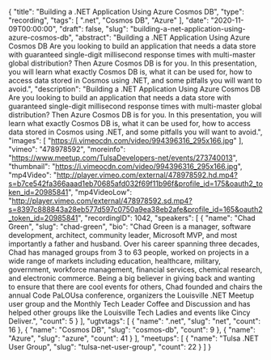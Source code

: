 {
  "title": "Building a .NET Application Using Azure Cosmos DB",
  "type": "recording",
  "tags": [
    ".net",
    "Cosmos DB",
    "Azure"
  ],
  "date": "2020-11-09T00:00:00",
  "draft": false,
  "slug": "building-a-net-application-using-azure-cosmos-db",
  "abstract": "Building a .NET Application Using Azure Cosmos DB Are you looking to build an application that needs a data store with guaranteed single-digit millisecond response times with multi-master global distribution? Then Azure Cosmos DB is for you. In this presentation, you will learn what exactly Cosmos DB is, what it can be used for, how to access data stored in Cosmos using .NET, and some pitfalls you will want to avoid.",
  "description": "Building a .NET Application Using Azure Cosmos DB Are you looking to build an application that needs a data store with guaranteed single-digit millisecond response times with multi-master global distribution? Then Azure Cosmos DB is for you. In this presentation, you will learn what exactly Cosmos DB is, what it can be used for, how to access data stored in Cosmos using .NET, and some pitfalls you will want to avoid.",
  "images": [
    "https://i.vimeocdn.com/video/994396316_295x166.jpg"
  ],
  "vimeo": "478978592",
  "moreinfo": "https://www.meetup.com/TulsaDevelopers-net/events/273740013",
  "thumbnail": "https://i.vimeocdn.com/video/994396316_295x166.jpg",
  "mp4Video": "http://player.vimeo.com/external/478978592.hd.mp4?s=b7ce542fa366aaad1eb70685afd032f69f11b96f&profile_id=175&oauth2_token_id=20985841",
  "mp4VideoLow": "http://player.vimeo.com/external/478978592.sd.mp4?s=8397c888843a28eb577d597c0750a9ea38eb2afe&profile_id=165&oauth2_token_id=20985841",
  "recordingID": 1042,
  "speakers": [
    {
      "name": "Chad Green",
      "slug": "chad-green",
      "bio": "Chad Green is a manager, software development, architect, community leader, Microsoft MVP, and most importantly a father and husband. Over his career spanning three decades, Chad has managed groups from 3 to 63 people, worked on projects in a wide range of markets including education, healthcare, military, government, workforce management, financial services, chemical research, and electronic commerce. Being a big believer in giving back and wanting to ensure that there are cool events for others, Chad founded and chairs the annual Code PaLOUsa conference, organizers the Louisville .NET Meetup user group and the Monthly Tech Leader Coffee and Discussion and has helped other groups like the Louisville Tech Ladies and events like Cincy Deliver.",
      "count": 5
    }
  ],
  "ugtvtags": [
    {
      "name": ".net",
      "slug": "net",
      "count": 16
    },
    {
      "name": "Cosmos DB",
      "slug": "cosmos-db",
      "count": 9
    },
    {
      "name": "Azure",
      "slug": "azure",
      "count": 41
    }
  ],
  "meetups": [
    {
      "name": "Tulsa .NET User Group",
      "slug": "tulsa-net-user-group",
      "count": 22
    }
  ]
}